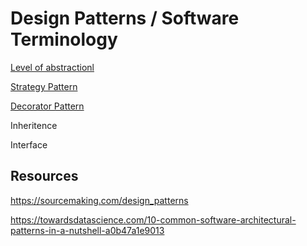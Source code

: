 # Design Patterns / Software Terminology


[Level of abstractionl](https://dzone.com/articles/levels-of-abstraction?edition=334713)

[Strategy Pattern](https://dzone.com/articles/java-the-strategy-pattern)

[Decorator Pattern](https://en.wikipedia.org/wiki/Decorator_pattern)

Inheritence

Interface


## Resources

https://sourcemaking.com/design_patterns

https://towardsdatascience.com/10-common-software-architectural-patterns-in-a-nutshell-a0b47a1e9013


